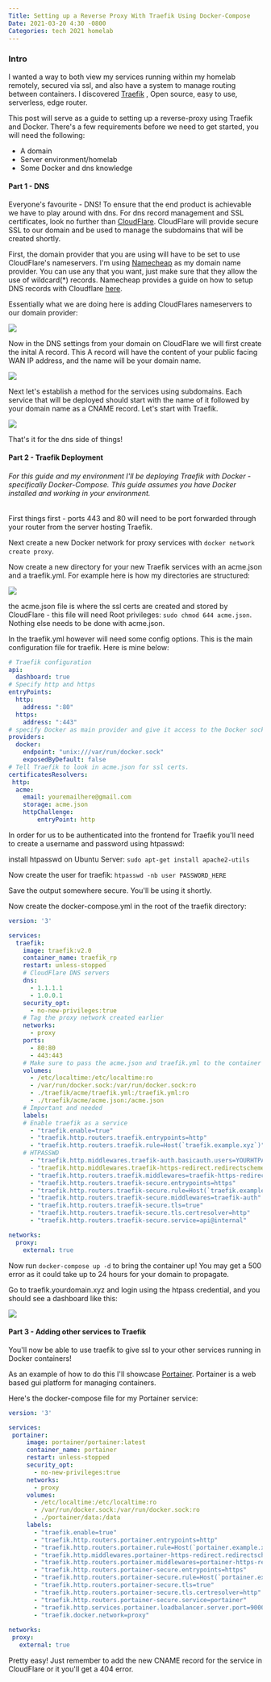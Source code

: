 ```yaml
---
Title: Setting up a Reverse Proxy With Traefik Using Docker-Compose
Date: 2021-03-20 4:30 -0800
Categories: tech 2021 homelab
---
```


### Intro

I wanted a way to both view my services running within my homelab remotely, secured via ssl, and also have a system to manage routing between containers. I discovered [Traefik](https://containo.us/traefik/) , Open source, easy to use, serverless, edge router. 

This post will serve as a guide to setting up a reverse-proxy using Traefik and Docker. There's a few requirements before we need to get started, you will need the following:

- A domain  
- Server environment/homelab
- Some Docker and dns knowledge

#### Part 1 - DNS

Everyone's favourite - DNS! To ensure that the end product is achievable we have to play around with dns. For dns record management and SSL certificates, look no further than [CloudFlare](https://www.cloudflare.com/). CloudFlare will provide secure SSL to our domain and be used to manage the subdomains that will be created shortly.

First, the domain provider that you are using will have to be set to use CloudFlare's nameservers. I'm using [Namecheap](namecheap.com) as my domain name provider. You can use any that you want, just make sure that they allow the use of wildcard(*) records. Namecheap provides a guide on how to setup DNS records with Cloudflare [here](https://www.namecheap.com/support/knowledgebase/article.aspx/9607/2210/how-to-set-up-dns-records-for-your-domain-in-cloudflare-account).

Essentially what we are doing here is adding CloudFlares nameservers to our domain provider:

![](/assets/images/nameservers.png)

Now in the DNS settings from your domain on CloudFlare we will first create the inital A record. This A record will have the content of your public facing WAN IP address, and the name will be your domain name.

![](/assets/images/arecord.png)

Next let's establish a method for the services using subdomains. Each service that will be deployed should start with the name of it followed by your domain name as a CNAME record. Let's start with Traefik. 

![](/assets/images/cnamerecord.png)

That's it for the dns side of things! 


#### Part 2 - Traefik Deployment

###### For this guide and my environment I'll be deploying Traefik with Docker - specifically Docker-Compose. This guide assumes you have Docker installed and working in your environment.

First things first - ports 443 and 80 will need to be port forwarded through your router from the server hosting Traefik.

Next create a new Docker network for proxy services with ```docker network create proxy```.

Now create a new directory for your new Traefik services with an acme.json and a traefik.yml. For example here is how my directories are structured:

![](/assets/images/directory_structure.png)

the acme.json file is where the ssl certs are created and stored by CloudFlare - this file will need Root privileges: ```sudo chmod 644 acme.json```. Nothing else needs to be done with acme.json.


In the traefik.yml however will need some config options. This is the main configuration file for traefik. Here is mine below:

```yaml
# Traefik configuration 
api:
  dashboard: true
# Specify http and https  
entryPoints:
  http:
    address: ":80"
  https:
    address: ":443"
# specify Docker as main provider and give it access to the Docker socket.
providers:
  docker:
    endpoint: "unix:///var/run/docker.sock"
    exposedByDefault: false
# Tell Traefik to look in acme.json for ssl certs.  
certificatesResolvers:
 http:
  acme:
    email: youremailhere@gmail.com
    storage: acme.json
    httpChallenge:
        entryPoint: http
```

In order for us to be authenticated into the frontend for Traefik you'll need to create a username and password using htpasswd:

install htpasswd on Ubuntu Server: ```sudo apt-get install apache2-utils```

Now create the user for traefik: ```htpasswd -nb user PASSWORD_HERE```

Save the output somewhere secure. You'll be using it shortly.

Now create the docker-compose.yml in the root of the traefik directory:

```yaml
version: '3'

services:
  traefik:
    image: traefik:v2.0
    container_name: traefik_rp
    restart: unless-stopped
    # CloudFlare DNS servers
    dns:
      - 1.1.1.1
      - 1.0.0.1
    security_opt:
      - no-new-privileges:true
    # Tag the proxy network created earlier
    networks:
      - proxy
    ports:
      - 80:80
      - 443:443
    # Make sure to pass the acme.json and traefik.yml to the container as volumes.
    volumes:
      - /etc/localtime:/etc/localtime:ro
      - /var/run/docker.sock:/var/run/docker.sock:ro
      - ./traefik/acme/traefik.yml:/traefik.yml:ro
      - ./traefik/acme/acme.json:/acme.json
    # Important and needed 
    labels:
    # Enable traefik as a service
      - "traefik.enable=true"
      - "traefik.http.routers.traefik.entrypoints=http"
      - "traefik.http.routers.traefik.rule=Host(`traefik.example.xyz`)"
    # HTPASSWD 
      - "traefik.http.middlewares.traefik-auth.basicauth.users=YOURHTPASSUSER:PASSWORDHERE
      - "traefik.http.middlewares.traefik-https-redirect.redirectscheme.scheme=https"
      - "traefik.http.routers.traefik.middlewares=traefik-https-redirect"
      - "traefik.http.routers.traefik-secure.entrypoints=https"
      - "traefik.http.routers.traefik-secure.rule=Host(`traefik.example.xyz`)"
      - "traefik.http.routers.traefik-secure.middlewares=traefik-auth"
      - "traefik.http.routers.traefik-secure.tls=true"
      - "traefik.http.routers.traefik-secure.tls.certresolver=http"
      - "traefik.http.routers.traefik-secure.service=api@internal"

networks:
  proxy:
    external: true
```
 
 Now run ```docker-compose up -d``` to bring the container up! You may get a 500 error as it could take up to 24 hours for your domain to propagate.

 Go to traefik.yourdomain.xyz and login using the htpass credential, and you should see a dashboard like this:

 ![](/assets/images/traefik_dashboard.png)

#### Part 3 - Adding other services to Traefik

 You'll now be able to use traefik to give ssl to your other services running in Docker containers!

 As an example of how to do this I'll showcase [Portainer](https://www.portainer.io/). Portainer is a web based gui platform for managing containers.

 Here's the docker-compose file for my Portainer service:

 ```yaml
version: '3'

services:
  portainer:
      image: portainer/portainer:latest
      container_name: portainer
      restart: unless-stopped
      security_opt:
        - no-new-privileges:true
      networks:
        - proxy
      volumes:
        - /etc/localtime:/etc/localtime:ro
        - /var/run/docker.sock:/var/run/docker.sock:ro
        - ./portainer/data:/data
      labels:
        - "traefik.enable=true"
        - "traefik.http.routers.portainer.entrypoints=http"
        - "traefik.http.routers.portainer.rule=Host(`portainer.example.xyz`)"
        - "traefik.http.middlewares.portainer-https-redirect.redirectscheme.scheme=https"
        - "traefik.http.routers.portainer.middlewares=portainer-https-redirect"
        - "traefik.http.routers.portainer-secure.entrypoints=https"
        - "traefik.http.routers.portainer-secure.rule=Host(`portainer.example.xyz`)"
        - "traefik.http.routers.portainer-secure.tls=true"
        - "traefik.http.routers.portainer-secure.tls.certresolver=http"
        - "traefik.http.routers.portainer-secure.service=portainer"
        - "traefik.http.services.portainer.loadbalancer.server.port=9000"
        - "traefik.docker.network=proxy"
  
networks:
  proxy:
    external: true
 ```

 Pretty easy! Just remember to add the new CNAME record for the service in CloudFlare or it you'll get a 404 error.

 
